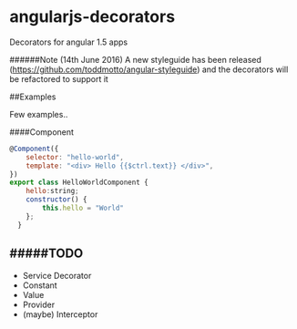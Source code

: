 # angularjs-decorators
Decorators for angular 1.5 apps 

######Note (14th June 2016)
A new styleguide has been released (https://github.com/toddmotto/angular-styleguide) and the decorators will be refactored to support it

##Examples

Few examples..

####Component
```javascript
@Component({
    selector: "hello-world",
    template: "<div> Hello {{$ctrl.text}} </div>",
})
export class HelloWorldComponent {
    hello:string;
    constructor() {
        this.hello = "World"
    };
  }
```

#####TODO
-------
* Service Decorator
* Constant
* Value
* Provider
* (maybe) Interceptor

